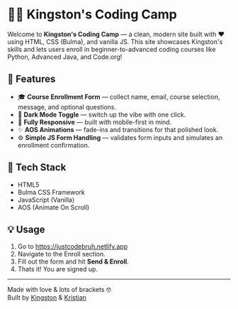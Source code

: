 # 👨‍🏫 Kingston's Coding Camp

Welcome to **Kingston's Coding Camp** — a clean, modern site built with ❤️ using HTML, CSS (Bulma), and vanilla JS. This site showcases Kingston's skills and lets users enroll in beginner-to-advanced coding courses like Python, Advanced Java, and Code.org!

## 🚀 Features

- 🎓 **Course Enrollment Form** — collect name, email, course selection, message, and optional questions.
- 🌙 **Dark Mode Toggle** — switch up the vibe with one click.
- 📱 **Fully Responsive** — built with mobile-first in mind.
- ✨ **AOS Animations** — fade-ins and transitions for that polished look.
- ⚙️ **Simple JS Form Handling** — validates form inputs and simulates an enrollment confirmation.

## 📂 Tech Stack

- HTML5
- Bulma CSS Framework
- JavaScript (Vanilla)
- AOS (Animate On Scroll)

## 💡 Usage

1. Go to https://justcodebruh.netlify.app
2. Navigate to the Enroll section.
3. Fill out the form and hit **Send & Enroll**.
4. Thats it! You are signed up.

---

Made with love & lots of brackets 🤓  
Built by [Kingston](https://justcodebruh.netlify.app) & [Kristian](https://builtbykristian.netlify.app/)
